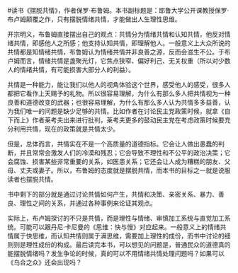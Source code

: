 \#读书《摆脱共情》，作者保罗·布鲁姆。本书副标题是：耶鲁大学公开课教授保罗·布卢姆颠覆之作，只有摆脱情绪共情，才能做出人生理性思维。

开宗明义，布鲁姆直接摆出自己的观点：共情分为情绪共情和认知共情，他反对情绪共情，即感他人之所感；他支持认知共情，即理解他人。一般意义上大众所说的共情都是知情绪共情，布鲁姆认为情绪共情并非良善之源，反而会滋生不公。于布卢姆而言，情绪共情是盏聚光灯，它焦点狭窄、偏好利己、无关权重（所以对少数人的情绪共情，有可能损害大部分人的利益）。

共情是一种能力，能让我们以他人的视角体验这个世界，感受他人的感受，很多人都把它看作上天赐予的礼物。所以很容易理解，为什么有那么多人把共情视为一种良善和道德改变的武器；也很容易理解，为什么有那么多人认为共情多多益善，认为我们唯一的问题是缺少足够的共情。比如作者在讨论民主党政策时候，就拿《自下而上》作者莱考夫出来进行批判，莱考夫更多的鼓动民主党在考虑政策时候要充分利用共情，现在的政策就是共情太少。

但是，总体而言，共情实在不是一个高质量的道德指标。它会让人做出愚蠢的判断，并且常常会激发人们的冷漠和残忍；它会导致不理性和不公平的政治决策；它会腐蚀、损害某些非常重要的关系，如医患关系；它还会让人成为糟糕的朋友、父母、丈夫或妻子。所以，布鲁姆的态度就是摆脱共情，而本书的目标之一就是说服读者也摆脱共情。

书中剩下的部分就是通过讨论共情如何产生，共情和决策、亲密关系、暴力、善良、理性之间的关系，并通过各种事例来论证其观点。

实际上，布卢姆探讨的不只是共情，而是理性与情绪、审慎加工系统与直觉加工系统。可能可以跟丹尼·卡尼曼的《思维：快与慢》对应起来。一般意义上的情绪共情属于快思维，而认知共情则属于满思维，需要加上理性的成份，而书中讨论的细则则是理性成份的构成。最后读完本书，可以想见的问题是，普通民众的道德真的能摆脱情绪吗？发生争论的时候，真的可以不用情绪共情处理问题吗？如果可以《乌合之众》还会出现吗？